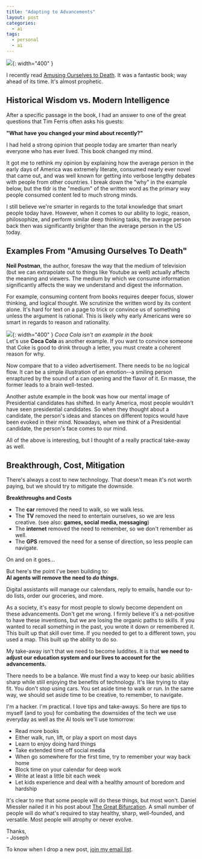 ```yaml
---
title: "Adapting to Advancements"
layout: post
categories:
  - ai
tags:
  - personal
  - ai
---
```


![](https://i.imgur.com/H4DwaKP.png){: width="400" }

I recently read [Amusing Ourselves to Death](https://www.amazon.com/Amusing-Ourselves-Death-Discourse-Business/dp/014303653X). It was a fantastic book; way ahead of its time. It's almost prophetic.

## Historical Wisdom vs. Modern Intelligence
After a specific passage in the book, I had an answer to one of the great questions that Tim Ferris often asks his guests:   
   
**"What have you changed your mind about recently?"**

I had held a strong opinion that people today are smarter than nearly everyone who has ever lived. This book changed my mind.

It got me to rethink my opinion by explaining how the average person in the early days of America was extremely literate, consumed nearly ever novel that came out, and was well known for getting into verbose lengthy debates with people from other countries. I break down the "why" in the example below, but the tldr is the "medium" of the written word as the primary way people consumed content led to much strong minds.

I still believe we're smarter in regards to the total knowledge that smart people today have. However, when it comes to our ability to logic, reason, philosophize, and perform similar deep thinking tasks, the average person back then was significantly brighter than the average person in the US today.

## Examples From "Amusing Ourselves To Death"
**Neil Postman**, the author, foresaw the way that the medium of television (but we can extrapolate out to things like Youtube as well) actually affects the meaning and viewers. The medium by which we consume information significantly affects the way we understand and digest the information.

For example, consuming content from books requires deeper focus, slower thinking, and logical thought. We scrutinize the written word by its content alone. It's hard for text on a page to trick or convince us of something unless the argument is rational. This is likely why early Americans were so smart in regards to reason and rationality.

![](https://i.imgur.com/fAwA3V6.png){: width="400" }
_Coca Cola isn't an example in the book_   
Let's use **Coca Cola** as another example. If you want to convince someone that Coke is good to drink through a letter, you must create a coherent reason for why.

Now compare that to a video advertisement. There needs to be no logical flow. It can be a simple illustration of an emotion--a smiling person enraptured by the sound of a can opening and the flavor of it. En masse, the former leads to a brain well-tested.

Another astute example in the book was how our mental image of Presidential candidates has shifted. In early America, most people wouldn't have seen presidential candidates. So when they thought about a candidate, the person's ideas and stances on different topics would have been evoked in their mind. Nowadays, when we think of a Presidential candidate, the person's face comes to our mind.

All of the above is interesting, but I thought of a really practical take-away as well.

## Breakthrough, Cost, Mitigation
There's always a cost to new technology. That doesn't mean it's not worth paying, but we should try to mitigate the downside.

**Breakthroughs and Costs**   
- The **car** removed the need to walk, so we walk less.
- The **TV** removed the need to entertain ourselves, so we are less creative. (see also: **games, social media, messaging**)
- The **internet** removed the need to remember, so we don't remember as well.
- The **GPS** removed the need for a sense of direction, so less people can navigate.

On and on it goes...

But here's the point I've been building to:  
**AI agents will remove the need to _do things_.**

Digital assistants will manage our calendars, reply to emails, handle our to-do lists, order our groceries, and more.

As a society, it's easy for most people to slowly become dependent on these advancements. Don't get me wrong. I firmly believe it's a net-positive to have these inventions, but we are losing the organic paths to skills. If you wanted to recall something in the past, you wrote it down or remembered it. This built up that skill over time. If you needed to get to a different town, you used a map. This built up the ability to do so.

My take-away isn't that we need to become luddites. It is that **we need to adjust our education system and our lives to account for the advancements.**

There needs to be a balance. We must find a way to keep our basic abilities sharp while still enjoying the benefits of technology. It's like trying to stay fit. You don't stop using cars. You set aside time to walk or run. In the same way, we should set aside time to be creative, to remember, to navigate.

I'm a hacker. I'm practical. I love tips and take-aways. So here are tips to myself (and to you) for combating the downsides of the tech we use everyday as well as the AI tools we'll use tomorrow:
- Read more books
- Either walk, run, lift, or play a sport on most days
- Learn to enjoy doing hard things
- Take extended time off social media
- When go somewhere for the first time, try to remember your way back home
- Block time on your calendar for deep work
- Write at least a little bit each week
- Let kids experience and deal with a healthy amount of boredom and hardship

It's clear to me that some people will do these things, but most won't. Daniel Miessler nailed it in his post about [The Great Bifurcation](https://danielmiessler.com/p/great-bifurcation). A small number of people will do what's required to stay healthy, sharp, well-founded, and versatile. Most people will atrophy or never evolve.

Thanks,  
\- Joseph

To know when I drop a new post, [join my email list](https://thacker.beehiiv.com/subscribe). 

<meta name="twitter:card" content="summary_large_image" />
<meta name="twitter:site" content="@rez0__" />
<meta name="twitter:creator" content="@rez0__" />
<meta property="og:url" content="https://josephthacker.com/ai/2023/11/29/adapting-to-advancements.html" />
<meta property="og:title" content="Adapting to Advancements" />
<meta property="og:description" content="A look into how technological breakthroughs change our behavior, the ways AI will do so, and how to mitigate it." />
<meta property="og:image" content="https://i.imgur.com/H4DwaKP.png" />

